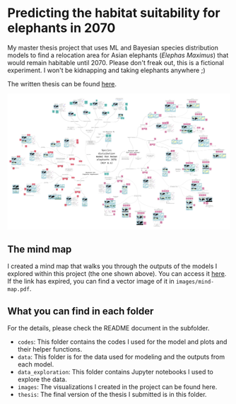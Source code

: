 # Predicting the habitat suitability for elephants in 2070

My master thesis project that uses ML and Bayesian species distribution models to find a relocation area for Asian elephants (*Elephas Maximus*) that would remain habitable until 2070. Please don't freak out, this is a fictional experiment. I won't be kidnapping and taking elephants anywhere ;)

The written thesis can be found [here](https://github.com/RyokoNod/sdm-asian-elephants/tree/main/thesis/sci_2022_noda_ryoko.pdf).


<img src="https://github.com/RyokoNod/sdm-asian-elephants/blob/main/images/mind-map-small.jpg" width=600>

## The mind map

I created a mind map that walks you through the outputs of the models I explored within this project (the one shown above). You can access it [here](https://miro.com/app/board/uXjVOX_Zhf8=/?share_link_id=937959545296). If the link has expired, you can find a vector image of it in ```images/mind-map.pdf```.

## What you can find in each folder

For the details, please check the README document in the subfolder.

* ```codes```: This folder contains the codes I used for the model and plots and their helper functions.
* ```data```: This folder is for the data used for modeling and the outputs from each model.
* ```data_exploration```: This folder contains Jupyter notebooks I used to explore the data.
* ```images```: The visualizations I created in the project can be found here.
* ```thesis```: The final version of the thesis I submitted is in this folder.

